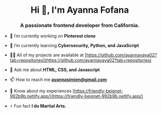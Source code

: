 <h1 align="center">Hi 👋, I'm Ayanna Fofana</h1>
<h3 align="center">A passionate frontend developer from California.</h3>

- 🔭 I’m currently working on **Pinterest clone**

- 🌱 I’m currently learning **Cybersecurity, Python, and JavaScript**

- 👨‍💻 All of my projects are available at [https://github.com/ayannayaya02?tab=repositories](https://github.com/ayannayaya02?tab=repositories)

- 💬 Ask me about **HTML, CSS, and Javascript**

- 📫 How to reach me **ayannasimien@gmail.com**

- 📄 Know about my experiences [https://friendly-beignet-992b9b.netlify.app/](https://friendly-beignet-992b9b.netlify.app/)

- ⚡ Fun fact **I do Martial Arts.**

